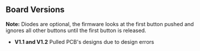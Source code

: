 ## Board Versions

**Note:** Diodes are optional, the firmware looks at the first button pushed and ignores all other buttons
          until the first button is released.

- **V1.1 and V1.2** Pulled PCB's designs due to design errors